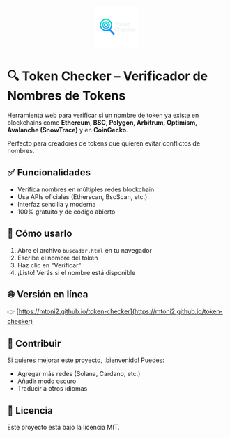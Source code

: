 <p align="center">
  <img src="logo.png" width="100" alt="logo">
</p>

# 🔍 Token Checker – Verificador de Nombres de Tokens

Herramienta web para verificar si un nombre de token ya existe en blockchains como **Ethereum, BSC, Polygon, Arbitrum, Optimism, Avalanche (SnowTrace)** y en **CoinGecko**.

Perfecto para creadores de tokens que quieren evitar conflictos de nombres.

## ✅ Funcionalidades

- Verifica nombres en múltiples redes blockchain
- Usa APIs oficiales (Etherscan, BscScan, etc.)
- Interfaz sencilla y moderna
- 100% gratuito y de código abierto

## 🚀 Cómo usarlo

1. Abre el archivo `buscador.html` en tu navegador
2. Escribe el nombre del token
3. Haz clic en "Verificar"
4. ¡Listo! Verás si el nombre está disponible

## 🌐 Versión en línea

👉 [https://mtoni2.github.io/token-checker](https://mtoni2.github.io/token-checker)

## 🤝 Contribuir

Si quieres mejorar este proyecto, ¡bienvenido! Puedes:
- Agregar más redes (Solana, Cardano, etc.)
- Añadir modo oscuro
- Traducir a otros idiomas

## 📄 Licencia

Este proyecto está bajo la licencia MIT.